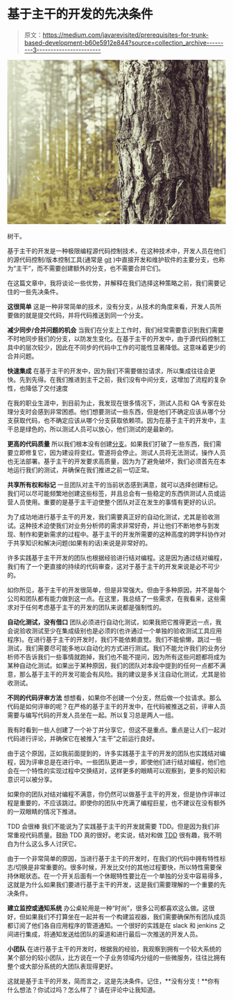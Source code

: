 # 基于主干的开发的先决条件

> 原文：<https://medium.com/javarevisited/prerequisites-for-trunk-based-development-b60e5912e844?source=collection_archive---------3----------------------->

![](img/c6dd8c8a5171a63ace125f736d0b7525.png)

树干。

基于主干的开发是一种极限编程源代码控制技术，在这种技术中，开发人员在他们的源代码控制/版本控制工具(通常是 [git](/javarevisited/11-best-online-places-to-learn-git-for-beginners-in-2021-6dc2b7c6ef48) )中直接开发和维护软件的主要分支，也称为“主干”，而不需要创建额外的分支，也不需要合并它们。

在这篇文章中，我将谈论一些优势，并解释在我们选择这种策略之前，我们需要记住的一些先决条件。

**这很简单** 这是一种非常简单的技术，没有分支，从技术的角度来看，开发人员所要做的就是提交代码，并将代码推送到同一个分支。

**减少同步/合并问题的机会** 当我们在分支上工作时，我们经常需要意识到我们需要不时地同步我们的分支，以防发生变化。在基于主干的开发中，由于源代码控制工具中的层次较少，因此在不同步的代码中工作的可能性显著降低。这意味着更少的合并问题。

**快速集成** 在基于主干的开发中，因为我们不需要做拉请求，所以集成往往会更快。先到先得。在我们推进到主干之前，我们没有中间分支，这增加了流程的复杂性，也降低了交付速度

在我的职业生涯中，到目前为止，我发现在很多情况下，测试人员和 QA 专家在处理分支时会感到非常困惑。他们想要测试一些东西，但是他们不确定应该从哪个分支获取代码，也不确定应该从哪个分支获取依赖项。因为在基于主干的开发中，主干总是绿色的，所以测试人员可以放心，他们测试的是最新的。

**更高的代码质量** 所以我们根本没有创建[分支](http://javarevisited.blogspot.sg/2013/04/difference-between-trunk-tags-and-branch-svn-cvs-git-scm-subversion.html#axzz538VTwUNp)。如果我们打破了一些东西，我们需要立即修复它，因为建设将变红。管道将会停止。测试人员将无法测试，操作人员也无法部署。基于主干的开发要求高质量，因为为了避免破坏，我们必须首先在本地运行我们的测试，并确保在我们推进之前一切正常。

**共享所有权和标记** 一旦团队对主干的当前状态感到满意，就可以选择创建标记。我们可以尽可能频繁地创建这些标签，并且总会有一些稳定的东西供测试人员或运营人员使用。重要的是基于主干迫使整个团队对正在发生的事情有更好的认识。

为了成功地进行基于主干的开发，我们需要真正好的自动化测试，尤其是验收测试。这种技术迫使我们对业务分析师的需求非常好奇，并让他们不断地参与到发现、制作和更新需求的过程中。基于主干的开发所需要的这种高度的跨学科协作对于共享知识和解决问题(如果有的话)来说是非常好的。

许多实践基于主干开发的团队也根据经验进行结对编程。这是因为通过结对编程，我们有了一个更直接的持续的代码审查，这对于基于主干的开发来说是必不可少的。

如你所见，基于主干的开发很简单，但是非常强大。但由于多种原因，并不是每个公司和团队都有能力做到这一点。在这里，我总结了一些需求，在我看来，这些需求对于任何考虑基于主干的开发的团队来说都是强制性的。

**自动化测试，没有借口** 团队必须进行自动化测试，如果我把它推得更远一点，我会说验收测试至少在集成级别也是必须的(也许通过一个单独的验收测试工具应用程序)。在进行基于主干的开发时，我们不能依赖直觉。我们不能偷懒，跳过一些测试，我们需要尽可能多地以自动化的方式进行测试。我们不能允许我们的业务分析师不告诉我们一些事情就跑掉，我们也不能不提问，因为所有这些问题都将成为某种自动化测试。如果出于某种原因，我们的团队对本段中提到的任何一点都不满意，那么基于主干的开发可能会有风险。我的建议是多关注自动化测试，尤其是验收测试。

**不同的代码评审方法** 想想看，如果你不创建一个分支，然后做一个拉请求。那么代码是如何评审的呢？在严格的基于主干的开发中，在代码被推送之前，评审人员需要与编写代码的开发人员坐在一起。所以复习总是两人一组。

我有时看到一些人创建了一个补丁并分享它，但这不是重点。重点是让人们一起对代码进行评论，并确保它在被推入“主干”之前运行良好。

由于这个原因，正如我前面提到的，许多实践基于主干的开发的团队也实践结对编程，因为评审总是在进行中。一些团队更进一步，即使他们进行结对编程，他们也会在一个特性的实现过程中交换结对，这样更多的眼睛可以观察到，更多的知识和意识可以被分享。

如果你的团队对结对编程不满意，你仍然可以做基于主干的开发，但是协作评审过程是重要的，不应该跳过。即使你的团队中充满了编程巨星，也不建议在没有额外的一双眼睛的情况下推进。

TDD 会很棒
我们不能说为了实践基于主干的开发就需要 TDD。但是因为我们非常重视代码质量。鼓励 TDD 真的很好。老实说，结对和做 [TDD](/javarevisited/5-courses-to-learn-junit-and-mockito-in-2019-best-of-lot-f217d8b93688) 很有趣，我不明白为什么这么多人讨厌它。

由于一个非常简单的原因，当进行基于主干的开发时，在我们的代码中拥有特性标志/切换是非常重要的。很多时候，开发比交付的其他过程要快，所以特性需要保持休眠状态。在一个开关后面有一个休眠特性要比在一个单独的分支中容易得多，这就是为什么如果我们要进行基于主干的开发，这是我们需要理解的一个重要的先决条件。

**建立监控或通知系统** 办公桌轮用是一种“时尚”，很多公司都喜欢这么做。这很好，但如果我们不打算坐在一起并有一个构建监视器，我们需要确保所有团队成员都订阅了他们各自应用程序的管道通知。一个很好的实践是在 slack 和 jenkins 之间进行集成，将通知发送给团队的渠道和进行最后一次推送的开发人员。

**小团队** 在进行基于主干的开发时，根据我的经验，我观察到拥有一个较大系统的某个部分的较小团队，比方说在一个子业务领域内分组的一些微服务，往往比拥有整个或大部分系统的大团队表现得更好。

这就是基于主干的开发，简而言之，这是先决条件。记住，**没有分支！**你有什么想法？你试过吗？怎么样了？请在评论中让我知道。
